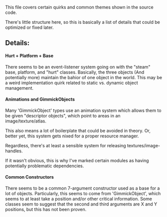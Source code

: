 This file covers certain quirks and common themes shown in the source code.

There's little structure here, so this is basically a
list of details that could be optimized or fixed later.

## Details:


#### Hurt + Platform + Base
There seems to be an event-listener system going on with the "steam" base, platform, and "hurt" classes.
Basically, the three objects (And potentially more) maintain the bahior of one object in the world.
This may be a weird implementation quirk related to static vs. dynamic object management.

#### Animations and GimmickObjects
Many 'GimmickObject' types use an animation system which allows them to
be given "descriptor objects", which point to areas in an image/texture/atlas.

This also means a lot of boilerplate that could be avoided in theory.
Or, better yet, this system gets nixed for a proper resource manager.

Regardless, there's at least a sensible system for releasing textures/image-handles.

If it wasn't obvious, this is why I've marked certain modules as having potentially problematic dependencies.

#### Common Constructors
There seems to be a common 7-argument constructor used as a base for a lot of objects.
Particularly, this seems to come from 'GimmickObject', which seems to at least take a position and/or other critical information.
Some classes seem to suggest that the second and third arguments are X and Y positions, but this has not been proven.